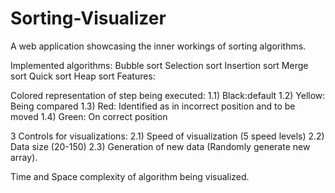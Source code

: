 # Sorting-Visualizer

A web application showcasing the inner workings of sorting algorithms.


Implemented algorithms:
Bubble sort
Selection sort
Insertion sort
Merge sort
Quick sort
Heap sort
Features:

Colored representation of step being executed: 
1.1) Black:default 
1.2) Yellow: Being compared 
1.3) Red: Identified as in incorrect position and to be moved 
1.4) Green: On correct position


3 Controls for visualizations:
2.1) Speed of visualization (5 speed levels) 
2.2) Data size (20-150) 
2.3) Generation of new data (Randomly generate new array).


Time and Space complexity of algorithm being visualized.
